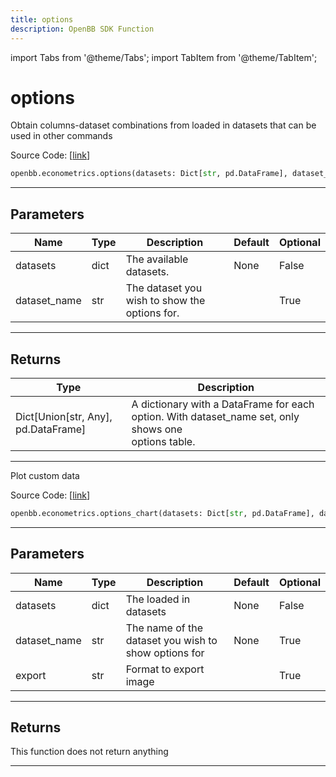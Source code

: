 ```yaml
---
title: options
description: OpenBB SDK Function
---
```


import Tabs from '@theme/Tabs';
import TabItem from '@theme/TabItem';

# options

<Tabs>
<TabItem value="model" label="Model" default>

Obtain columns-dataset combinations from loaded in datasets that can be used in other commands

Source Code: [[link](https://github.com/OpenBB-finance/OpenBBTerminal/tree/main/openbb_terminal/econometrics/econometrics_model.py#L23)]

```python
openbb.econometrics.options(datasets: Dict[str, pd.DataFrame], dataset_name: str = "")
```

---

## Parameters

| Name | Type | Description | Default | Optional |
| ---- | ---- | ----------- | ------- | -------- |
| datasets | dict | The available datasets. | None | False |
| dataset_name | str | The dataset you wish to show the options for. |  | True |


---

## Returns

| Type | Description |
| ---- | ----------- |
| Dict[Union[str, Any], pd.DataFrame] | A dictionary with a DataFrame for each option. With dataset_name set, only shows one<br/>options table. |
---



</TabItem>
<TabItem value="view" label="Chart">

Plot custom data

Source Code: [[link](https://github.com/OpenBB-finance/OpenBBTerminal/tree/main/openbb_terminal/econometrics/econometrics_view.py#L27)]

```python
openbb.econometrics.options_chart(datasets: Dict[str, pd.DataFrame], dataset_name: str = None, export: str = "")
```

---

## Parameters

| Name | Type | Description | Default | Optional |
| ---- | ---- | ----------- | ------- | -------- |
| datasets | dict | The loaded in datasets | None | False |
| dataset_name | str | The name of the dataset you wish to show options for | None | True |
| export | str | Format to export image |  | True |


---

## Returns

This function does not return anything

---



</TabItem>
</Tabs>